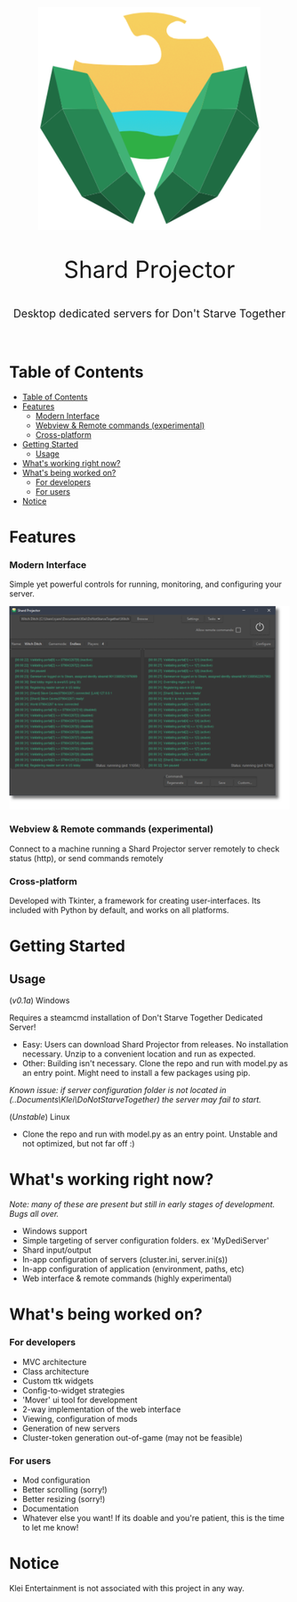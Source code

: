 <p align="center">
  <a href="" rel="noopener">
 <img width=400px height=400px src="img\sp-icon-header.png" alt="Shard Projector"></a>
</p>

<p align="center" style="font-size: 300%"> Shard Projector
</p>
<p align="center" style="font-size: 140%"> Desktop dedicated servers for Don't Starve Together
</p>
<br>

# Table of Contents

- [Table of Contents](#table-of-contents)
- [Features](#features)
    - [Modern Interface](#modern-interface)
    - [Webview & Remote commands (experimental)](#webview--remote-commands-experimental)
    - [Cross-platform](#cross-platform)
- [Getting Started](#getting-started)
  - [Usage](#usage)
- [What's working right now?](#whats-working-right-now)
- [What's being worked on?](#whats-being-worked-on)
    - [For developers](#for-developers)
    - [For users](#for-users)
- [Notice](#notice)
  
# Features

### Modern Interface

Simple yet powerful controls for running, monitoring, and configuring your server.

![Shard Projector](img/sp-running-preview.png)

### Webview & Remote commands (experimental)

Connect to a machine running a Shard Projector server remotely to check status (http), or send commands remotely

### Cross-platform

Developed with Tkinter, a framework for creating user-interfaces. Its included with Python by default, and works on all platforms.

# Getting Started


## Usage


(*v0.1a*) Windows 

Requires a steamcmd installation of Don't Starve Together Dedicated Server! 

- Easy: Users can download Shard Projector from releases. No installation necessary. Unzip to a convenient location and run as expected. 
- Other: Building isn't necessary. Clone the repo and run with model.py as an entry point. Might need to install a few packages using pip.

*Known issue: if server configuration folder is not located in (..Documents\Klei\DoNotStarveTogether) the server may fail to start.*

(*Unstable*) Linux

- Clone the repo and run with model.py as an entry point. Unstable and not optimized, but not far off :)

# What's working right now?

*Note: many of these are present but still in early stages of development. Bugs all over.* 

- Windows support
- Simple targeting of server configuration folders. ex 'MyDediServer'
- Shard input/output
- In-app configuration of servers (cluster.ini, server.ini(s))
- In-app configuration of application (environment, paths, etc) 
- Web interface & remote commands (highly experimental)

# What's being worked on?

### For developers
- MVC architecture
- Class architecture
- Custom ttk widgets
- Config-to-widget strategies
- 'Mover' ui tool for development
- 2-way implementation of the web interface
- Viewing, configuration of mods
- Generation of new servers
- Cluster-token generation out-of-game (may not be feasible)

### For users
- Mod configuration 
- Better scrolling (sorry!)
- Better resizing (sorry!)
- Documentation
- Whatever else you want! If its doable and you're patient, this is the time to let me know!

# Notice

Klei Entertainment is not associated with this project in any way. 
